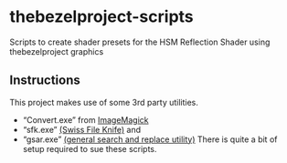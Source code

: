 # thebezelproject-scripts
Scripts to create shader presets for the HSM Reflection Shader using thebezelproject graphics

## Instructions

This project makes use of some 3rd party utilities.
* “Convert.exe” from [ImageMagick](https://imagemagick.org/index.php)
* “sfk.exe” [(Swiss File Knife)](https://sourceforge.net/projects/swissfileknife/)
and
* “gsar.exe” [(general search and replace utility)](http://gnuwin32.sourceforge.net/packages/gsar.htm)
There is quite a bit of setup required to sue these scripts.
